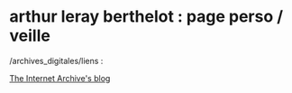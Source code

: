 # arthur leray berthelot : page perso / veille

/archives_digitales/liens :

[The Internet Archive's blog](https://blog.archive.org/)

